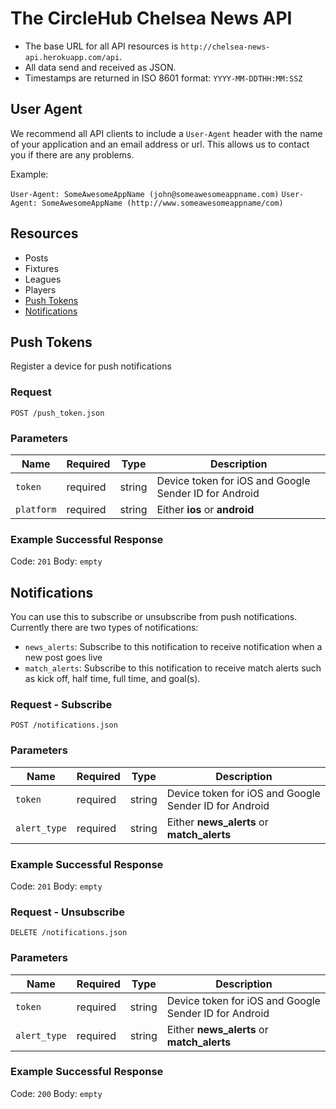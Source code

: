 # The CircleHub Chelsea News API

- The base URL for all API resources is ```http://chelsea-news-api.herokuapp.com/api```.
- All data send and received as JSON.
- Timestamps are returned in ISO 8601 format: ```YYYY-MM-DDTHH:MM:SSZ```

## User Agent

We recommend all API clients to include a ```User-Agent``` header with the name of your application and an email address or url. This allows us to contact you if there are any problems.

Example:

```User-Agent: SomeAwesomeAppName (john@someawesomeappname.com)```
```User-Agent: SomeAwesomeAppName (http://www.someawesomeappname/com)```

## Resources

- Posts
- Fixtures
- Leagues
- Players
- [Push Tokens](#push-tokens)
- [Notifications](#notifications)

## Push Tokens

Register a device for push notifications

### Request

```POST /push_token.json```

### Parameters

|Name|Required|Type|Description|
|----|--------|----|-----------|
|```token```|required|string|Device token for iOS and Google Sender ID for Android|
|```platform```|required|string|Either **ios** or **android**|

### Example Successful Response

Code: ```201```
Body: ```empty```

## Notifications

You can use this to subscribe or unsubscribe from push notifications. Currently there are two types of notifications:

- ```news_alerts```: Subscribe to this notification to receive notification when a new post goes live
- ```match_alerts```: Subscribe to this notification to receive match alerts such as kick off, half time, full time, and goal(s).

### Request - Subscribe

```POST /notifications.json```

### Parameters

|Name|Required|Type|Description|
|----|--------|----|-----------|
|```token```|required|string|Device token for iOS and Google Sender ID for Android|
|```alert_type```|required|string|Either **news_alerts** or **match_alerts**|

### Example Successful Response

Code: ```201```
Body: ```empty```

### Request - Unsubscribe

```DELETE /notifications.json```

### Parameters

|Name|Required|Type|Description|
|----|--------|----|-----------|
|```token```|required|string|Device token for iOS and Google Sender ID for Android|
|```alert_type```|required|string|Either **news_alerts** or **match_alerts**|

### Example Successful Response

Code: ```200```
Body: ```empty```

